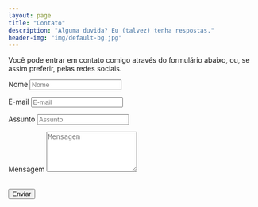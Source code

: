 ```yaml
---
layout: page
title: "Contato"
description: "Alguma duvida? Eu (talvez) tenha respostas."
header-img: "img/default-bg.jpg"
---
```

<p>Você pode entrar em contato comigo através do formulário abaixo, ou, se assim preferir, pelas redes sociais.</p>
<form name="sentMessage" id="contactForm" novalidate>
    <div class="row control-group">
        <div class="form-group col-xs-12 floating-label-form-group controls">
            <label>Nome</label>
            <input type="text" class="form-control" placeholder="Nome" id="nome" required data-validation-required-message="Por favor, coloque seu nome.">
            <p class="help-block text-danger"></p>
        </div>
    </div>
    <div class="row control-group">
        <div class="form-group col-xs-12 floating-label-form-group controls">
            <label>E-mail</label>
            <input type="email" class="form-control" placeholder="E-mail" id="email" required data-validation-required-message="Por favor, digite seu e-mail.">
            <p class="help-block text-danger"></p>
        </div>
    </div>
    <div class="row control-group">
        <div class="form-group col-xs-12 floating-label-form-group controls">
            <label>Assunto</label>
            <input type="text" class="form-control" placeholder="Assunto" id="assunto" required data-validation-required-message="Qual o motivo do contato?">
            <p class="help-block text-danger"></p>
        </div>
    </div>
    <div class="row control-group">
        <div class="form-group col-xs-12 floating-label-form-group controls">
            <label>Mensagem</label>
            <textarea rows="5" class="form-control" placeholder="Mensagem" id="mensagem" required data-validation-required-message="Por favor, deixe sua mensagem."></textarea>
            <p class="help-block text-danger"></p>
        </div>
    </div>
    <br>
    <div id="success"></div>
    <div class="row">
        <div class="form-group col-xs-12">
            <button type="submit" class="btn btn-default">Enviar</button>
        </div>
    </div>
</form>
